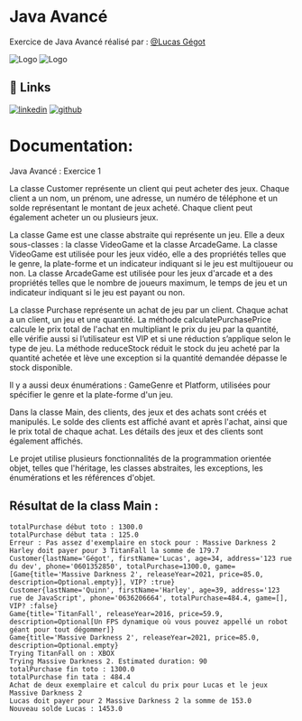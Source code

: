 
# Java Avancé

Exercice de Java Avancé réalisé par :
[@Lucas Gégot](https://github.com/Lucasgeg)

![Logo](https://external-content.duckduckgo.com/iu/?u=https%3A%2F%2Ftse3.mm.bing.net%2Fth%3Fid%3DOIP.20t2tC-JLlTwyJ9-utQLKAAAAA%26pid%3DApi&f=1&ipt=2c720c4a3ed0c7e4e82e29a4dc7225a9519b315e5bf882c584c35566b12ce45b&ipo=images)
![Logo](https://external-content.duckduckgo.com/iu/?u=https%3A%2F%2Ftse4.mm.bing.net%2Fth%3Fid%3DOIP.DjEeQ0pw9I4u0x2S0SWGwAHaHa%26pid%3DApi&f=1&ipt=a3e9d03e4e122ed62db0a425fb0e43ab061556e9aa308347aa0ec5fc49c9b1e8&ipo=images)

## 🔗 Links
[![linkedin](https://img.shields.io/badge/linkedin-0A66C2?style=for-the-badge&logo=linkedin&logoColor=white)](https://www.linkedin.com/in/lucas-g%C3%A9got-007b0153/)
[![github](https://img.shields.io/github/followers/Lucasgeg?style=social)](https://github.com/Lucasgeg)
# Documentation:
Java Avancé : Exercice 1

La classe Customer représente un client qui peut acheter des jeux. Chaque client a un nom, un prénom, une adresse, un numéro de téléphone et un solde représentant le montant de jeux acheté. Chaque client peut également acheter un ou plusieurs jeux.

La classe Game est une classe abstraite qui représente un jeu. Elle a deux sous-classes : la classe VideoGame et la classe ArcadeGame. La classe VideoGame est utilisée pour les jeux vidéo, elle a des propriétés telles que le genre, la plate-forme et un indicateur indiquant si le jeu est multijoueur ou non. La classe ArcadeGame est utilisée pour les jeux d'arcade et a des propriétés telles que le nombre de joueurs maximum, le temps de jeu et un indicateur indiquant si le jeu est payant ou non.

La classe Purchase représente un achat de jeu par un client. Chaque achat a un client, un jeu et une quantité. La méthode calculatePurchasePrice calcule le prix total de l'achat en multipliant le prix du jeu par la quantité, elle vérifie aussi si l’utilisateur est VIP et si une réduction s’applique selon le type de jeu. La méthode reduceStock réduit le stock du jeu acheté par la quantité achetée et lève une exception si la quantité demandée dépasse le stock disponible.

Il y a aussi deux énumérations : GameGenre et Platform, utilisées pour spécifier le genre et la plate-forme d'un jeu.

Dans la classe Main, des clients, des jeux et des achats sont créés et manipulés. Le solde des clients est affiché avant et après l'achat, ainsi que le prix total de chaque achat. Les détails des jeux et des clients sont également affichés.

Le projet utilise plusieurs fonctionnalités de la programmation orientée objet, telles que l'héritage, les classes abstraites, les exceptions, les énumérations et les références d'objet.


## Résultat de la class Main :

```
totalPurchase début toto : 1300.0
totalPurchase début tata : 125.0
Erreur : Pas assez d'exemplaire en stock pour : Massive Darkness 2
Harley doit payer pour 3 TitanFall la somme de 179.7
Customer{lastName='Gégot', firstName='Lucas', age=34, address='123 rue du dev', phone='0601352850', totalPurchase=1300.0, game=[Game{title='Massive Darkness 2', releaseYear=2021, price=85.0, description=Optional.empty}], VIP? :true}
Customer{lastName='Quinn', firstName='Harley', age=39, address='123 rue de JavaScript', phone='0636206664', totalPurchase=484.4, game=[], VIP? :false}
Game{title='TitanFall', releaseYear=2016, price=59.9, description=Optional[Un FPS dynamique où vous pouvez appellé un robot géant pour tout dégommer]}
Game{title='Massive Darkness 2', releaseYear=2021, price=85.0, description=Optional.empty}
Trying TitanFall on : XBOX
Trying Massive Darkness 2. Estimated duration: 90
totalPurchase fin toto : 1300.0
totalPurchase fin tata : 484.4
Achat de deux exemplaire et calcul du prix pour Lucas et le jeux Massive Darkness 2
Lucas doit payer pour 2 Massive Darkness 2 la somme de 153.0
Nouveau solde Lucas : 1453.0
```
